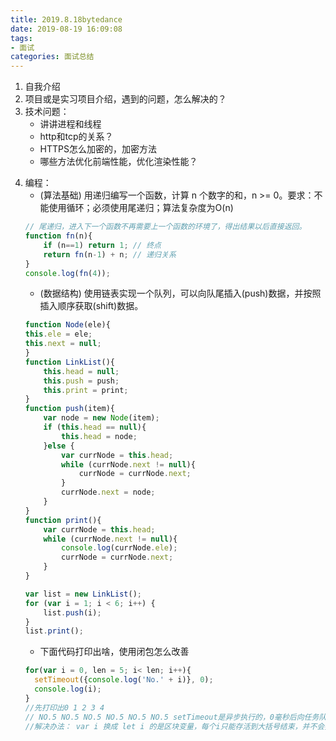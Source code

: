 ```yaml
---
title: 2019.8.18bytedance
date: 2019-08-19 16:09:08
tags: 
- 面试
categories: 面试总结
---
```

1. 自我介绍
2. 项目或是实习项目介绍，遇到的问题，怎么解决的？
3. 技术问题：
    - 讲讲进程和线程
    - http和tcp的关系？
    - HTTPS怎么加密的，加密方法
    - 哪些方法优化前端性能，优化渲染性能？

<!-- more -->

4. 编程：
    - (算法基础) 用递归编写一个函数，计算 n 个数字的和，n >= 0。要求：不能使用循环；必须使用尾递归；算法复杂度为O(n)
    ``` js
    // 尾递归，进入下一个函数不再需要上一个函数的环境了，得出结果以后直接返回。
    function fn(n){
        if (n==1) return 1; // 终点
        return fn(n-1) + n; // 递归关系
    }
    console.log(fn(4));
    ```
    - (数据结构) 使用链表实现一个队列，可以向队尾插入(push)数据，并按照插入顺序获取(shift)数据。
    ``` js 
    function Node(ele){
    this.ele = ele;
    this.next = null;
    }
    function LinkList(){
        this.head = null;
        this.push = push;
        this.print = print;
    }
    function push(item){
        var node = new Node(item);
        if (this.head == null){
            this.head = node;
        }else {
            var currNode = this.head;
            while (currNode.next != null){
                currNode = currNode.next;
            }
            currNode.next = node;
        }
    }
    function print(){
        var currNode = this.head;
        while (currNode.next != null){
            console.log(currNode.ele);
            currNode = currNode.next;
        }
    }

    var list = new LinkList();
    for (var i = 1; i < 6; i++) {
        list.push(i);
    }
    list.print();
    ```
    - 下面代码打印出啥，使用闭包怎么改善
    ``` js
    for(var i = 0, len = 5; i< len; i++){
      setTimeout({console.log('No.' + i)}, 0);
      console.log(i);
    }
    //先打印出0 1 2 3 4 
    // NO.5 NO.5 NO.5 NO.5 NO.5 NO.5 setTimeout是异步执行的，0毫秒后向任务队列里添加一个任务，只有主线上的全部执行完才会执行任务队列里的任务，所以当主线程for循环执行完之后 i 的值为5，这个时候再去任务队列中执行任务，i全部为5；
    //解决办法： var i 换成 let i 的是区块变量，每个i只能存活到大括号结束，并不会把后面的for循环的  i  值赋给前面的setTimeout中的i；而var i  则是局部变量，这个 i 的生命周期不受for循环的大括号限制
    ```